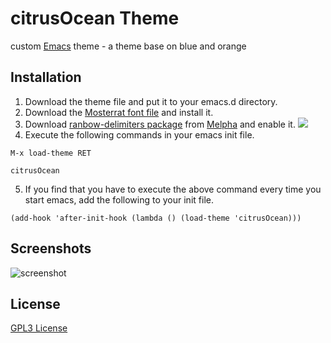 # citrusOcean Theme
custom [Emacs](https://www.gnu.org/software/emacs/) theme - a theme base on blue and orange

## Installation
1. Download the theme file and put it to your emacs.d directory.
2. Download the [Mosterrat font file](https://fonts.google.com/specimen/Montserrat?query=Mon&preview.text=Mo&preview.text_type=custom) and install it.
3. Download [ranbow-delimiters package](https://github.com/Fanael/rainbow-delimiters) from [Melpha](https://melpa.org/#/rainbow-delimiters) and enable it.
   ![](https://imgur.com/a/EAnWPxL)
4. Execute the following commands in your emacs init file.
```elisp
M-x load-theme RET
```
```elisp
citrusOcean
```
5. If you find that you have to execute the above command every time you start emacs, add the following to your init file.
```elisp
(add-hook 'after-init-hook (lambda () (load-theme 'citrusOcean)))
```
## Screenshots
![screenshot](https://imgur.com/a/hJfzUJu)

## License
[GPL3 License](./LICENSE)